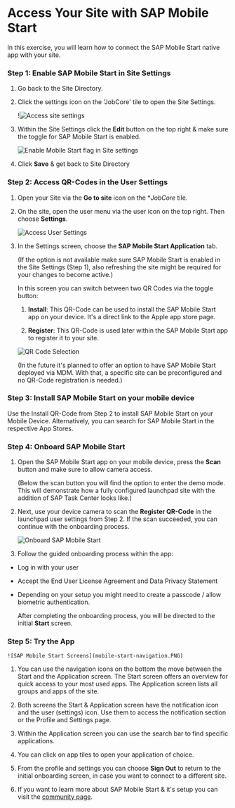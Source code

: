 # Access Your Site with SAP Mobile Start

In this exercise, you will learn how to connect the SAP Mobile Start native app with your site. 


### Step 1: Enable SAP Mobile Start in Site Settings


1.  Go back to the Site Directory. 

3.  Click the settings icon on the 'JobCore' tile to open the Site Settings.

    !![Access site settings](site-manager-access-site-settings.PNG)

2.  Within the Site Settings click the **Edit** button on the top right & make sure the toggle for SAP Mobile Start is enabled.

    ![Enable Mobile Start flag in Site settings](site-manager-mobile-start-flag.PNG)

3.  Click **Save** & get back to Site Directory


### Step 2: Access QR-Codes in the User Settings

1.  Open your Site via the **Go to site** icon on the **JobCore* tile.

2.  On the site, open the user menu via the user icon on the top right. Then choose **Settings**.

    ![Access User Settings](launchpad-access-settings.PNG)

3.  In the Settings screen, choose the **SAP Mobile Start Application** tab.

    (If the option is not available make sure SAP Mobile Start is enabled in the Site Settings (Step 1), also refreshing the site might be required for your changes to become active.)

    In this screen you can switch between two QR Codes via the toggle button:

      1. **Install**:
      This QR-Code can be used to install the SAP Mobile Start app on your device. It's a direct link to the Apple app store page.

      2. **Register**:
      This QR-Code is used later within the SAP Mobile Start app to register it to your site.

    ![QR Code Selection](launchpad-qr-codes.PNG)

    (In the future it's planned to offer an option to have SAP Mobile Start deployed via MDM. With that, a specific site can be preconfigured and no QR-Code registration is needed.)


### Step 3: Install SAP Mobile Start on your mobile device

Use the Install QR-Code from Step 2 to install SAP Mobile Start on your Mobile Device. Alternatively, you can search for SAP Mobile Start in the respective App Stores.


### Step 4: Onboard SAP Mobile Start

1.	Open the SAP Mobile Start app on your mobile device, press the **Scan** button and make sure to allow camera access.

    (Below the scan button you will find the option to enter the demo mode. This will demonstrate how a fully configured launchpad site with the addition of SAP Task Center looks like.)

2.	Next, use your device camera to scan the **Register QR-Code** in the launchpad user settings from Step 2. If the scan succeeded, you can continue with the onboarding process.

    ![Onboard SAP Mobile Start](mobile-start-onboarding.png)

3.  Follow the guided onboarding process within the app:

  - Log in with your user

  - Accept the End User License Agreement and Data Privacy Statement

  -	Depending on your setup you might need to create a passcode / allow biometric authentication.


    After completing the onboarding process, you will be directed to the initial **Start** screen.



### Step 5: Try the App

    ![SAP Mobile Start Screens](mobile-start-navigation.PNG)

1.	You can use the navigation icons on the bottom the move between the Start and the Application screen. The Start screen offers an overview for quick access to your most used apps. The Application screen lists all groups and apps of the site.

2.  Both screens the Start & Application screen have the notification icon and the user (settings) icon. Use them to access the notification section or the Profile and Settings page.

3.  Within the Application screen you can use the search bar to find specific applications.

4.  You can click on app tiles to open your application of choice.

5.	From the profile and settings you can choose **Sign Out** to return to the initial onboarding screen, in case you want to connect to a different site.

6.  If you want to learn more about SAP Mobile Start & it's setup you can visit the [community page](https://community.sap.com/topics/mobile-experience/start).

